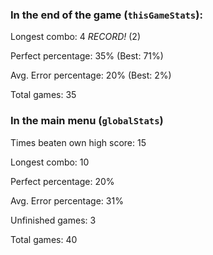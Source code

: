 <!-- beatenHighScore: 0

currentCombo: 0

cutTiles: 5

errorPercentageAverage: 0.24716458706306846

gamesEnded: 0

gamesStarted: 1

longestCombo: 0

perfects: 0

totalScore: 5 -->

### In the end of the game (`thisGameStats`):

Longest combo: 4 _RECORD!_ (2)

Perfect percentage: 35% (Best: 71%)

Avg. Error percentage: 20% (Best: 2%)

Total games: 35

### In the main menu (`globalStats`)

Times beaten own high score: 15

Longest combo: 10

Perfect percentage: 20%

Avg. Error percentage: 31%

Unfinished games: 3

Total games: 40
